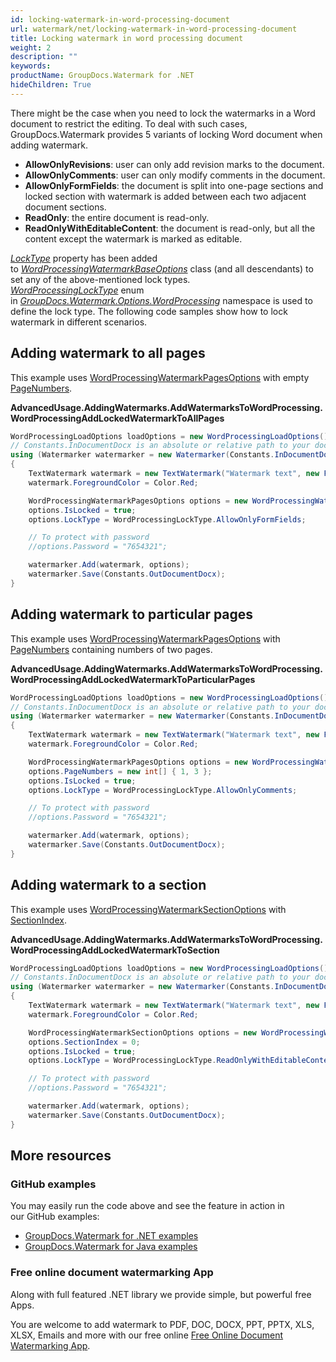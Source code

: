 ```yaml
---
id: locking-watermark-in-word-processing-document
url: watermark/net/locking-watermark-in-word-processing-document
title: Locking watermark in word processing document
weight: 2
description: ""
keywords: 
productName: GroupDocs.Watermark for .NET
hideChildren: True
---
```

There might be the case when you need to lock the watermarks in a Word document to restrict the editing. To deal with such cases, GroupDocs.Watermark provides 5 variants of locking Word document when adding watermark.

* **AllowOnlyRevisions**: user can only add revision marks to the document.
* **AllowOnlyComments**: user can only modify comments in the document.
* **AllowOnlyFormFields**: the document is split into one-page sections and locked section with watermark is added between each two adjacent document sections.
* **ReadOnly**: the entire document is read-only.
* **ReadOnlyWithEditableContent**: the document is read-only, but all the content except the watermark is marked as editable.

*[LockType](https://apireference.groupdocs.com/net/watermark/groupdocs.watermark.options.wordprocessing/wordprocessingwatermarkbaseoptions/properties/locktype)* property has been added to *[WordProcessingWatermarkBaseOptions](https://apireference.groupdocs.com/net/watermark/groupdocs.watermark.options.wordprocessing/wordprocessingwatermarkbaseoptions)* class (and all descendants) to set any of the above-mentioned lock types. *[*WordProcessing*LockType](https://apireference.groupdocs.com/net/watermark/groupdocs.watermark.options.wordprocessing/wordprocessinglocktype)* enum in [*GroupDocs.Watermark.Options.WordProcessing*](https://apireference.groupdocs.com/net/watermark/groupdocs.watermark.options.wordprocessing/) namespace is used to define the lock type. The following code samples show how to lock watermark in different scenarios.

## Adding watermark to all pages

This example uses [WordProcessingWatermarkPagesOptions](https://apireference.groupdocs.com/net/watermark/groupdocs.watermark.options.wordprocessing/wordprocessingwatermarkpagesoptions) with empty [PageNumbers](https://apireference.groupdocs.com/net/watermark/groupdocs.watermark.options.wordprocessing/wordprocessingwatermarkpagesoptions/properties/pagenumbers).

**AdvancedUsage.AddingWatermarks.AddWatermarksToWordProcessing.WordProcessingAddLockedWatermarkToAllPages**

```csharp
WordProcessingLoadOptions loadOptions = new WordProcessingLoadOptions();
// Constants.InDocumentDocx is an absolute or relative path to your document. Ex: @"C:\Docs\document.docx"
using (Watermarker watermarker = new Watermarker(Constants.InDocumentDocx, loadOptions))
{
    TextWatermark watermark = new TextWatermark("Watermark text", new Font("Arial", 19));
    watermark.ForegroundColor = Color.Red;

    WordProcessingWatermarkPagesOptions options = new WordProcessingWatermarkPagesOptions();
    options.IsLocked = true;
    options.LockType = WordProcessingLockType.AllowOnlyFormFields;

    // To protect with password
    //options.Password = "7654321";

    watermarker.Add(watermark, options);
    watermarker.Save(Constants.OutDocumentDocx);
}
```

## Adding watermark to particular pages

This example uses [WordProcessingWatermarkPagesOptions](https://apireference.groupdocs.com/net/watermark/groupdocs.watermark.options.wordprocessing/wordprocessingwatermarkpagesoptions) with [PageNumbers](https://apireference.groupdocs.com/net/watermark/groupdocs.watermark.options.wordprocessing/wordprocessingwatermarkpagesoptions/properties/pagenumbers) containing numbers of two pages.

**AdvancedUsage.AddingWatermarks.AddWatermarksToWordProcessing.WordProcessingAddLockedWatermarkToParticularPages**

```csharp
WordProcessingLoadOptions loadOptions = new WordProcessingLoadOptions();
// Constants.InDocumentDocx is an absolute or relative path to your document. Ex: @"C:\Docs\document.docx"
using (Watermarker watermarker = new Watermarker(Constants.InDocumentDocx, loadOptions))
{
    TextWatermark watermark = new TextWatermark("Watermark text", new Font("Arial", 19));
    watermark.ForegroundColor = Color.Red;

    WordProcessingWatermarkPagesOptions options = new WordProcessingWatermarkPagesOptions();
    options.PageNumbers = new int[] { 1, 3 };
    options.IsLocked = true;
    options.LockType = WordProcessingLockType.AllowOnlyComments;

    // To protect with password
    //options.Password = "7654321";

    watermarker.Add(watermark, options);
    watermarker.Save(Constants.OutDocumentDocx);
}
```

## Adding watermark to a section

This example uses [WordProcessingWatermarkSectionOptions](https://apireference.groupdocs.com/net/watermark/groupdocs.watermark.options.wordprocessing/wordprocessingwatermarksectionoptions) with [SectionIndex](https://apireference.groupdocs.com/net/watermark/groupdocs.watermark.options.wordprocessing/wordprocessingwatermarksectionoptions/properties/sectionindex).

**AdvancedUsage.AddingWatermarks.AddWatermarksToWordProcessing.WordProcessingAddLockedWatermarkToSection**

```csharp
WordProcessingLoadOptions loadOptions = new WordProcessingLoadOptions();
// Constants.InDocumentDocx is an absolute or relative path to your document. Ex: @"C:\Docs\document.docx"
using (Watermarker watermarker = new Watermarker(Constants.InDocumentDocx, loadOptions))
{
    TextWatermark watermark = new TextWatermark("Watermark text", new Font("Arial", 19));
    watermark.ForegroundColor = Color.Red;

    WordProcessingWatermarkSectionOptions options = new WordProcessingWatermarkSectionOptions();
    options.SectionIndex = 0;
    options.IsLocked = true;
    options.LockType = WordProcessingLockType.ReadOnlyWithEditableContent;

    // To protect with password
    //options.Password = "7654321";

    watermarker.Add(watermark, options);
    watermarker.Save(Constants.OutDocumentDocx);
}
```

## More resources

### GitHub examples

You may easily run the code above and see the feature in action in our GitHub examples:

* [GroupDocs.Watermark for .NET examples](https://github.com/groupdocs-watermark/GroupDocs.Watermark-for-.NET)
* [GroupDocs.Watermark for Java examples](https://github.com/groupdocs-watermark/GroupDocs.Watermark-for-Java)

### Free online document watermarking App

Along with full featured .NET library we provide simple, but powerful free Apps.

You are welcome to add watermark to PDF, DOC, DOCX, PPT, PPTX, XLS, XLSX, Emails and more with our free online [Free Online Document Watermarking App](https://products.groupdocs.app/watermark).
